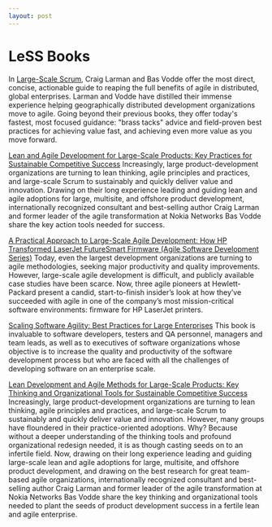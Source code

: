 ```yaml
---
layout: post
---
```


LeSS Books
=================
In [Large-Scale Scrum](http://www.amazon.com/Large-Scale-Scrum-More-Craig-Larman/dp/0321985710), Craig Larman and Bas Vodde offer the most direct, concise, actionable guide to reaping the full benefits of agile in distributed, global enterprises. Larman and Vodde have distilled their immense experience helping geographically distributed development organizations move to agile. Going beyond their previous books, they offer today's fastest, most focused guidance: "brass tacks" advice and field-proven best practices for achieving value fast, and achieving even more value as you move forward.



[Lean and Agile Development for Large-Scale Products: Key Practices for Sustainable Competitive Success](http://www.amazon.com/Practices-Scaling-Lean-Agile-Development/dp/0321636406)
Increasingly, large product-development organizations are turning to lean thinking, agile principles and practices, and large-scale Scrum to sustainably and quickly deliver value and innovation. Drawing on their long experience leading and guiding lean and agile adoptions for large, multisite, and offshore product development, internationally recognized consultant and best-selling author Craig Larman and former leader of the agile transformation at Nokia Networks Bas Vodde share the key action tools needed for success.



[A Practical Approach to Large-Scale Agile Development: How HP Transformed LaserJet FutureSmart Firmware (Agile Software Development Series)](http://www.amazon.com/Practical-Approach-Large-Scale-Agile-Development/dp/0321821726/ref=pd_sim_14_21?ie=UTF8&dpID=51Eb%2bdU3WRL&dpSrc=sims&preST=_AC_UL160_SR112,160_&refRID=183F8EE9H3S0M7HTK1NV)
Today, even the largest development organizations are turning to agile methodologies, seeking major productivity and quality improvements. However, large-scale agile development is difficult, and publicly available case studies have been scarce. Now, three agile pioneers at Hewlett-Packard present a candid, start-to-finish insider’s look at how they’ve succeeded with agile in one of the company’s most mission-critical software environments: firmware for HP LaserJet printers.



[Scaling Software Agility: Best Practices for Large Enterprises](http://www.amazon.com/Scaling-Software-Agility-Practices-Enterprises/dp/0321458192/ref=pd_sim_14_10?ie=UTF8&dpID=41xvJ-zCakL&dpSrc=sims&preST=_AC_UL160_SR120,160_&refRID=183F8EE9H3S0M7HTK1NV)
This book is invaluable to software developers, testers and QA personnel, managers and team leads, as well as to executives of software organizations whose objective is to increase the quality and productivity of the software development process but who are faced with all the challenges of developing software on an enterprise scale.




[Lean Development and Agile Methods for Large-Scale Products: Key Thinking and Organizational Tools for Sustainable Competitive Success](http://www.amazon.com/Scaling-Lean-Agile-Development-Organizational/dp/0321480961)
Increasingly, large product-development organizations are turning to lean thinking, agile principles and practices, and large-scale Scrum to sustainably and quickly deliver value and innovation. However, many groups have floundered in their practice-oriented adoptions. Why? Because without a deeper understanding of the thinking tools and profound organizational redesign needed, it is as though casting seeds on to an infertile field. Now, drawing on their long experience leading and guiding large-scale lean and agile adoptions for large, multisite, and offshore product development, and drawing on the best research for great team-based agile organizations, internationally recognized consultant and best-selling author Craig Larman and former leader of the agile transformation at Nokia Networks Bas Vodde share the key thinking and organizational tools needed to plant the seeds of product development success in a fertile lean and agile enterprise.

